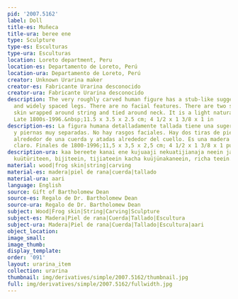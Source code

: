 ```yaml
---
pid: '2007.5162'
label: Doll
title-es: Muñeca
title-ura: beree ene
type: Sculpture
type-es: Esculturas
type-ura: Esculturas
location: Loreto department, Peru
location-es: Departamento de Loreto, Perú
location-ura: Departamento de Loreto, Perú
creator: Unknown Urarina maker
creator-es: Fabricante Urarina desconocido
creator-ura: Fabricante Urarina desconocido
description: The very roughly carved human figure has a stub-like suggestion of arms
  and widely spaced legs. There are no facial features. There are two strips of frog
  skin wrapped around string and tied around neck. It is a light natural colored wood.
  Late 1800s-1996.&nbsp;11.5 x 3.5 x 2.5 cm; 4 1/2 x 1 3/8 x 1 in
description-es: La figura humana detalladamente tallada tiene una sugerencia de brazos
  y piernas muy separadas. No hay rasgos faciales. Hay dos tiras de piel de rana envueltas
  alrededor de una cuerda y atadas alrededor del cuello. Es una madera de color natural
  claro. Finales de 1800-1996;11,5 x 3,5 x 2,5 cm; 4 1/2 x 1 3/8 x 1 pulgadas
description-ura: kaa bereete kanai ene kujuaaji nekuatijianaja neein jaüre aari kaje,
  kuütüriteen, bijiteein, tijiateein kacha kuüjünakaneein, richa teein.
material: wood|frog skin|string|carving
material-es: madera|piel de rana|cuerda|tallado
material-ura: aari
language: English
source: Gift of Bartholomew Dean
source-es: Regalo de Dr. Bartholomew Dean
source-ura: Regalo de Dr. Bartholomew Dean
subject: Wood|Frog skin|String|Carving|Sculpture
subject-es: Madera|Piel de rana|Cuerda|Tallado|Escultura
subject-ura: Madera|Piel de rana|Cuerda|Tallado|Escultura|aari
object_location:
image_small:
image_thumb:
display_template:
order: '091'
layout: urarina_item
collection: urarina
thumbnail: img/derivatives/simple/2007.5162/thumbnail.jpg
full: img/derivatives/simple/2007.5162/fullwidth.jpg
---
```

